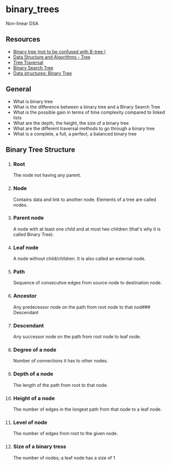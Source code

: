 # binary_trees
Non-linear DSA

## Resources
- [Binary tree (not to be confused with B-tree.)](https://alx-intranet.hbtn.io/rltoken/1F2x42-8vUbOmU4L1C1KMg)
- [Data Structure and Algorithms - Tree](https://alx-intranet.hbtn.io/rltoken/QmcTMCkQyrgMjrqoWxYdhw)
- [Tree Traversal](https://alx-intranet.hbtn.io/rltoken/nMxoYQdZR_guroan8JeqBQ)
- [Binary Search Tree](https://alx-intranet.hbtn.io/rltoken/qO5dBlMnYJzbaWG3xVpcnQ)
- [Data structures: Binary Tree](https://alx-intranet.hbtn.io/rltoken/BeyJ2gjlE7_djwRiDyeHig)

## General
* What is binary tree
* What is the difference between a binary tree and a Binary Search Tree
* What is the possible gain in terms of time complexity compared to linked lists
* What are the depth, the height, the size of a binary tree
* What are the different traversal methods to go through a binary tree
* What is a complete, a full, a perfect, a balanced binary tree

## Binary Tree Structure
1. <h3>Root</h3> The node not having any parent.
2. <h3>Node</h3> Contains data and link to another node. Elements of a tree are called nodes.
3. <h3>Parent node</h3> A node with at least one child and at most two children (that's why it is called Binary Tree).
4. <h3>Leaf node</h3> A node without child/children. It is also called an external node.
5. <h3>Path</h3> Sequence of consecutive edges from source node to destination node.
6. <h3>Ancestor</h3> Any predecessor node on the path from root node to that nod### Descendant
7. <h3>Descendant</h3> Any successor node on the path from root node to leaf node.
8. <h3>Degree of a node</h3> Number of connections it has to other nodes.
9. <h3>Depth of a node</h3> The length of the path from root to that node.
10. <h3>Height of a node</h3> The number of edges in the longest path from that node to a leaf node.
11. <h3>Level of node</h3> The number of edges from root to the given node.
12. <h3>Size of a binary tress</h3> The number of nodes; a leaf node has a size of 1